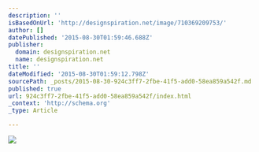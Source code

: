 ```yaml
---
description: ''
isBasedOnUrl: 'http://designspiration.net/image/710369209753/'
author: []
datePublished: '2015-08-30T01:59:46.688Z'
publisher:
  domain: designspiration.net
  name: designspiration.net
title: ''
dateModified: '2015-08-30T01:59:12.798Z'
sourcePath: _posts/2015-08-30-924c3ff7-2fbe-41f5-add0-58ea859a542f.md
published: true
url: 924c3ff7-2fbe-41f5-add0-58ea859a542f/index.html
_context: 'http://schema.org'
_type: Article

---
```

![](http://a1.dspncdn.com/media/692x/b0/54/48/b05448ff9199490865f51e03621274d5.jpg)